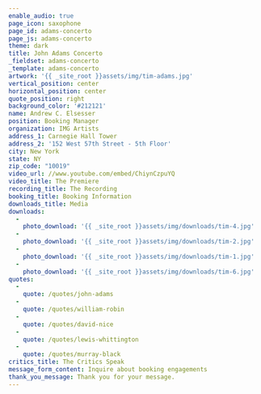 ```yaml
---
enable_audio: true
page_icon: saxophone
page_id: adams-concerto
page_js: adams-concerto
theme: dark
title: John Adams Concerto
_fieldset: adams-concerto
_template: adams-concerto
artwork: '{{ _site_root }}assets/img/tim-adams.jpg'
vertical_position: center
horizontal_position: center
quote_position: right
background_color: '#212121'
name: Andrew C. Elsesser
position: Booking Manager
organization: IMG Artists
address_1: Carnegie Hall Tower
address_2: '152 West 57th Street - 5th Floor'
city: New York
state: NY
zip_code: "10019"
video_url: //www.youtube.com/embed/ChiynCzpuYQ
video_title: The Premiere
recording_title: The Recording
booking_title: Booking Information
downloads_title: Media
downloads:
  - 
    photo_download: '{{ _site_root }}assets/img/downloads/tim-4.jpg'
  - 
    photo_download: '{{ _site_root }}assets/img/downloads/tim-2.jpg'
  - 
    photo_download: '{{ _site_root }}assets/img/downloads/tim-1.jpg'
  - 
    photo_download: '{{ _site_root }}assets/img/downloads/tim-6.jpg'
quotes:
  - 
    quote: /quotes/john-adams
  - 
    quote: /quotes/william-robin
  - 
    quote: /quotes/david-nice
  - 
    quote: /quotes/lewis-whittington
  - 
    quote: /quotes/murray-black
critics_title: The Critics Speak
message_form_content: Inquire about booking engagements
thank_you_message: Thank you for your message.
---
```




